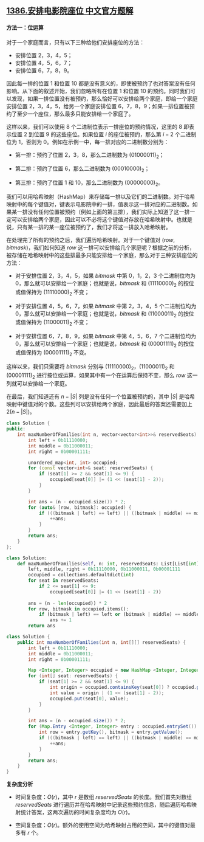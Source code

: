 ## [1386.安排电影院座位 中文官方题解](https://leetcode.cn/problems/cinema-seat-allocation/solutions/100000/an-pai-dian-ying-yuan-zuo-wei-by-leetcode-solution)
#### 方法一：位运算

对于一个家庭而言，只有以下三种给他们安排座位的方法：

- 安排位置 2，3，4，5；
- 安排位置 4，5，6，7；
- 安排位置 6，7，8，9。

因此每一排的位置 1 和位置 10 都是没有意义的，即使被预约了也对答案没有任何影响。从下面的叙述开始，我们忽略所有在位置 1 和位置 10 的预约。同时我们可以发现，如果一排位置没有被预约，那么恰好可以安排给两个家庭，即给一个家庭安排位置 2，3，4，5，给另一个家庭安排位置 6，7，8，9；如果一排位置被预约了至少一个座位，那么最多只能安排给一个家庭了。

这样以来，我们可以使用 $8$ 个二进制位表示一排座位的预约情况，这里的 $8$ 即表示位置 2 到位置 9 的这些座位。如果位置 $i$ 的座位被预约，那么第 $i-2$ 个二进制位为 $1$，否则为 $0$。例如在示例一中，每一排对应的二进制数分别为：

- 第一排：预约了位置 2，3，8，那么二进制数为 $(01000011)_2$；

- 第二排：预约了位置 6，那么二进制数为 $(00010000)_2$；

- 第三排：预约了位置 1 和 10，那么二进制数为 $(00000000)_2$。

我们可以用哈希映射（HashMap）来存储每一排以及它们的二进制数。对于哈希映射中的每个键值对，键表示电影院中的一排，值表示这一排对应的二进制数。如果某一排没有任何位置被预约（例如上面的第三排），我们实际上知道了这一排一定可以安排给两个家庭，因此可以不必将这个键值对存放在哈希映射中。也就是说，只有某一排的某一座位被预约了，我们才将这一排放入哈希映射。

在处理完了所有的预约之后，我们遍历哈希映射。对于一个键值对 $(\textit{row}, \textit{bitmask})$，我们如何知道 $\textit{row}$ 这一排可以安排给几个家庭呢？根据之前的分析，被存储在哈希映射中的这些排最多只能安排给一个家庭，那么对于三种安排座位的方法：

- 对于安排位置 2，3，4，5，如果 $\textit{bitmask}$ 中第 0，1，2，3 个二进制位均为 $0$，那么就可以安排给一个家庭；也就是说，$\textit{bitmask}$ 和 $(11110000)_2$ 的按位或值保持为 $(11110000)_2$ 不变；

- 对于安排位置 4，5，6，7，如果 $\textit{bitmask}$ 中第 2，3，4，5 个二进制位均为 $0$，那么就可以安排给一个家庭；也就是说，$\textit{bitmask}$ 和 $(11000011)_2$ 的按位或值保持为 $(11000011)_2$ 不变；

- 对于安排位置 6，7，8，9，如果 $\textit{bitmask}$ 中第 4，5，6，7 个二进制位均为 $0$，那么就可以安排给一个家庭；也就是说，$\textit{bitmask}$ 和 $(00001111)_2$ 的按位或值保持为 $(00001111)_2$ 不变。

这样以来，我们只需要将 $\textit{bitmask}$ 分别与 $(11110000)_2$，$(11000011)_2$ 和 $(00001111)_2$ 进行按位或运算，如果其中有一个在运算后保持不变，那么 $\textit{row}$ 这一列就可以安排给一个家庭。

在最后，我们知道还有 $n - |S|$ 列是没有任何一个位置被预约的，其中 $|S|$ 是哈希映射中键值对的个数。这些列可以安排给两个家庭，因此最后的答案还需要加上 $2(n - |S|)$。

```C++ [sol1-C++]
class Solution {
public:
    int maxNumberOfFamilies(int n, vector<vector<int>>& reservedSeats) {
        int left = 0b11110000;
        int middle = 0b11000011;
        int right = 0b00001111;

        unordered_map<int, int> occupied;
        for (const vector<int>& seat: reservedSeats) {
            if (seat[1] >= 2 && seat[1] <= 9) {
                occupied[seat[0]] |= (1 << (seat[1] - 2));
            }
        }

        int ans = (n - occupied.size()) * 2;
        for (auto& [row, bitmask]: occupied) {
            if (((bitmask | left) == left) || ((bitmask | middle) == middle) || ((bitmask | right) == right)) {
                ++ans;
            }
        }
        return ans;
    }
};
```

```Python [sol1-Python3]
class Solution:
    def maxNumberOfFamilies(self, n: int, reservedSeats: List[List[int]]) -> int:
        left, middle, right = 0b11110000, 0b11000011, 0b00001111
        occupied = collections.defaultdict(int)
        for seat in reservedSeats:
            if 2 <= seat[1] <= 9:
                occupied[seat[0]] |= (1 << (seat[1] - 2))
        
        ans = (n - len(occupied)) * 2
        for row, bitmask in occupied.items():
            if (bitmask | left) == left or (bitmask | middle) == middle or (bitmask | right) == right:
                ans += 1
        return ans
```

```Java [sol1-Java]
class Solution {
    public int maxNumberOfFamilies(int n, int[][] reservedSeats) {
        int left = 0b11110000;
        int middle = 0b11000011;
        int right = 0b00001111;

        Map <Integer, Integer> occupied = new HashMap <Integer, Integer> ();
        for (int[] seat: reservedSeats) {
            if (seat[1] >= 2 && seat[1] <= 9) {
                int origin = occupied.containsKey(seat[0]) ? occupied.get(seat[0]) : 0;
                int value = origin | (1 << (seat[1] - 2));
                occupied.put(seat[0], value);
            }
        }

        int ans = (n - occupied.size()) * 2;
        for (Map.Entry <Integer, Integer> entry : occupied.entrySet()) {
            int row = entry.getKey(), bitmask = entry.getValue();
            if (((bitmask | left) == left) || ((bitmask | middle) == middle) || ((bitmask | right) == right)) {
                ++ans;
            }
        }
        return ans;
    }
}
```

**复杂度分析**

- 时间复杂度：$O(r)$，其中 $r$ 是数组 $\textit{reservedSeats}$ 的长度。我们首先对数组 $\textit{reservedSeats}$ 进行遍历并在哈希映射中记录这些预约信息，随后遍历哈希映射统计答案，这两次遍历的时间复杂度均为 $O(r)$。

- 空间复杂度：$O(r)$。额外的使用空间为哈希映射占用的空间，其中的键值对最多有 $r$ 个。